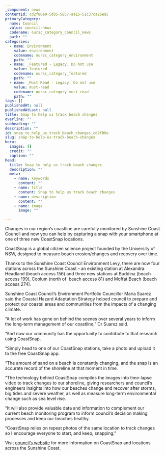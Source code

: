 ```yaml
---
_component: news
contentId: cd2f80e0-5d05-5857-aa15-51c37ca25ea5
primaryCategory:
  name: Council
  value: council-news
  codename: oursc_category_council_news
  path: ""
categories:
  - name: Environment
    value: environment
    codename: oursc_category_environment
    path: ""
  - name: _Featured - Legacy. Do not use
    value: featured
    codename: oursc_category_featured
    path: ""
  - name: _Must Read - Legacy. Do not use
    value: must-read
    codename: oursc_category_must_read
    path: ""
tags: []
publishedAt: null
publishedAtLast: null
title: Snap to help us track beach changes
overline: ""
subheading: ""
description: ""
id: snap_to_help_us_track_beach_changes_cd2f80e
slug: snap-to-help-us-track-beach-changes
hero:
  images: []
  credit: ""
  caption: ""
head:
  title: Snap to help us track beach changes
  description: ""
  meta:
    - name: keywords
      content: ""
    - name: title
      content: Snap to help us track beach changes
    - name: description
      content: ""
    - name: image
      image: ""

---
```

Changes in our region’s coastline are carefully monitored by Sunshine Coast Council and now you can help by capturing a snap with your smartphone at one of three new CoastSnap locations.

CoastSnap is a global citizen science project founded by the University of NSW, designed to measure beach erosion/changes and recovery over time.

Thanks to the Sunshine Coast Council Environment Levy, there are now four stations across the Sunshine Coast – an existing station at Alexandra Headland (beach access 156) and three new stations at Buddina (beach access 199), Coolum (north of  beach access 81) and Moffat Beach (beach access 274).

Sunshine Coast Council’s Environment Portfolio Councillor Maria Suarez said the Coastal Hazard Adaptation Strategy helped council to prepare and protect our coastal areas and communities from the impacts of a changing climate.

“A lot of work has gone on behind the scenes over several years to inform the long-term management of our coastline,” Cr Suarez said.

“And now our community has the opportunity to contribute to that research using CoastSnap.

“Simply head to one of our CoastSnap stations, take a photo and upload it to the free CoastSnap app.

“The amount of sand on a beach is constantly changing, and the snap is an accurate record of the shoreline at that moment in time.

“The technology behind CoastSnap compiles the images into time-lapse video to track changes to our shoreline, giving researchers and council’s engineers insights into how our beaches change and recover after storms, big tides and severe weather, as well as measure long-term environmental change such as sea level rise.

“It will also provide valuable data and information to complement our current beach monitoring program to inform council’s decision making processes and keep our beaches healthy.

“CoastSnap relies on repeat photos of the same location to track changes so I encourage everyone to start, and keep, snapping.”

Visit [council’s website](https://www.sunshinecoast.qld.gov.au/Environment/Get-Involved-in-Conservation/CoastSnap-beach-monitoring)
&#x20;for more information on CoastSnap and locations across the Sunshine Coast.
